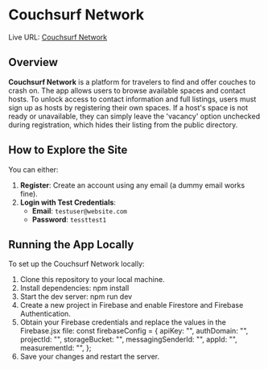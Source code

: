 # Couchsurf Network

Live URL: [Couchsurf Network](https://dcurtin91.github.io/couchsurf-network/)

## Overview

**Couchsurf Network** is a platform for travelers to find and offer couches to crash on. The app allows users to browse available spaces and contact hosts. To unlock access to contact information and full listings, users must sign up as hosts by registering their own spaces. If a host's space is not ready or unavailable, they can simply leave the 'vacancy' option unchecked during registration, which hides their listing from the public directory.

## How to Explore the Site

You can either:
1. **Register**: Create an account using any email (a dummy email works fine).
2. **Login with Test Credentials**:
   - **Email**: `testuser@website.com`
   - **Password**: `tessttest1`

## Running the App Locally

To set up the Couchsurf Network locally:

1. Clone this repository to your local machine.
2. Install dependencies:
   npm install
3. Start the dev server:
   npm run dev
4. Create a new project in Firebase and enable Firestore and Firebase Authentication.
5. Obtain your Firebase credentials and replace the values in the Firebase.jsx file:
   const firebaseConfig = {
  apiKey: "<YOUR-API-KEY>",
  authDomain: "<YOUR-AUTH-DOMAIN>",
  projectId: "<YOUR-PROJECT-ID>",
  storageBucket: "<YOUR-STORAGE-BUCKET>",
  messagingSenderId: "<YOUR-MESSAGING-SENDER-ID>",
  appId: "<YOUR-APP-ID>",
  measurementId: "<YOUR-MEASUREMENT-ID>",
};
6. Save your changes and restart the server.
